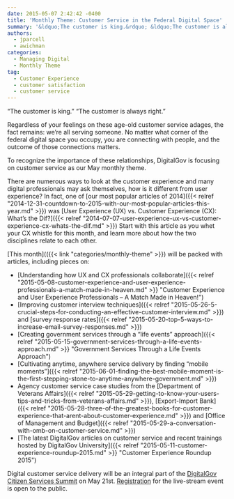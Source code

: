 ```yaml
---
date: 2015-05-07 2:42:42 -0400
title: 'Monthly Theme: Customer Service in the Federal Digital Space'
summary: '&ldquo;The customer is king.&rdquo; &ldquo;The customer is always right.&rdquo; Regardless of your feelings on these age-old customer service adages, the fact remains: we&rsquo;re all serving someone. No matter what corner of the federal digital space you occupy, you are connecting with people, and the outcome of those connections matters. To recognize the importance of these'
authors:
  - jparcell
  - awichman
categories:
  - Managing Digital
  - Monthly Theme
tag:
  - Customer Experience
  - customer satisfaction
  - customer service
---
```


“The customer is king.” “The customer is always right.”

Regardless of your feelings on these age-old customer service adages, the fact remains: we’re all serving someone. No matter what corner of the federal digital space you occupy, you are connecting with people, and the outcome of those connections matters.

To recognize the importance of these relationships, DigitalGov is focusing on customer service as our May monthly theme.

There are numerous ways to look at the customer experience and  many digital professionals may ask themselves, how is it different from user experience? In fact, one of [our most popular articles of 2014]({{< relref "2014-12-31-countdown-to-2015-with-our-most-popular-articles-this-year.md" >}}) was [User Experience (UX) vs. Customer Experience (CX): What’s the Dif?]({{< relref "2014-07-07-user-experience-ux-vs-customer-experience-cx-whats-the-dif.md" >}}) Start with this article as you whet your CX whistle for this month, and learn more about how the two disciplines relate to each other.

[This month](({{< link "categories/monthly-theme" >}}) will be packed with articles, including pieces on:

  * [Understanding how UX and CX professionals collaborate]({{< relref "2015-05-08-customer-experience-and-user-experience-professionals-a-match-made-in-heaven.md" >}} "Customer Experience and User Experience Professionals – A Match Made in Heaven!")
  * [Improving customer interview techniques]({{< relref "2015-05-26-5-crucial-steps-for-conducting-an-effective-customer-interview.md" >}}) and [survey response rates]({{< relref "2015-05-20-top-5-ways-to-increase-email-survey-responses.md" >}})
  * [Creating government services through a &#8220;life events&#8221; approach]({{< relref "2015-05-15-government-services-through-a-life-events-approach.md" >}} "Government Services Through a Life Events Approach")
  * [Cultivating anytime, anywhere service delivery by finding &#8220;mobile moments&#8221;]({{< relref "2015-06-01-finding-the-best-mobile-moment-is-the-first-stepping-stone-to-anytime-anywhere-government.md" >}})
  * Agency customer service case studies from the [Department of Veterans Affairs]({{< relref "2015-05-29-getting-to-know-your-users-tips-and-tricks-from-veterans-affairs.md" >}}), [Export-Import Bank]({{< relref "2015-05-28-three-of-the-greatest-books-for-customer-experience-that-arent-about-customer-experience.md" >}}) and [Office of Management and Budget]({{< relref "2015-05-29-a-conversation-with-omb-on-customer-service.md" >}})
  * [The latest DigitalGov articles on customer service and recent trainings hosted by DigitalGov University]({{< relref "2015-05-11-customer-experience-roundup-2015.md" >}} "Customer Experience Roundup 2015")

Digital customer service delivery will be an integral part of the [DigitalGov Citizen Services Summit](https://summit.WHATEVER/) on May 21st. [Registration](https://www.eventbrite.com/e/2015-spring-citizen-services-summit-registration-12671367401) for the live-stream event is open to the public.
